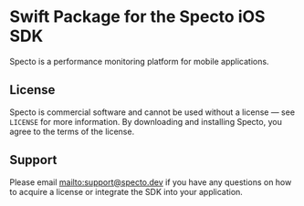 # Swift Package for the Specto iOS SDK

Specto is a performance monitoring platform for mobile applications.

## License

Specto is commercial software and cannot be used without a license — see `LICENSE` for more information. By downloading and installing Specto, you agree to the terms of the license.

## Support

Please email [mailto:support@specto.dev](support@specto.dev) if you have any questions on how to acquire a license or integrate the SDK into your application.
